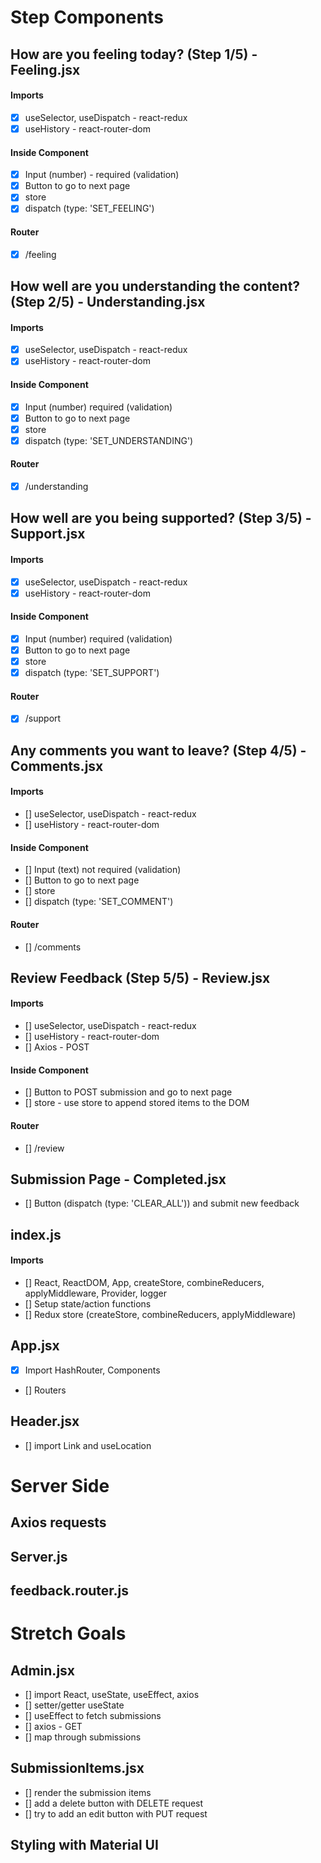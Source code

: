 # Step Components

## How are you feeling today? (Step 1/5) - Feeling.jsx

#### Imports

-   [x] useSelector, useDispatch - react-redux
-   [x] useHistory - react-router-dom

#### Inside Component

-   [x] Input (number) - required (validation)
-   [x] Button to go to next page
-   [x] store
-   [x] dispatch (type: 'SET_FEELING')

#### Router

-   [x] /feeling

## How well are you understanding the content? (Step 2/5) - Understanding.jsx

#### Imports

-   [x] useSelector, useDispatch - react-redux
-   [x] useHistory - react-router-dom

#### Inside Component

-   [x] Input (number) required (validation)
-   [x] Button to go to next page
-   [x] store
-   [x] dispatch (type: 'SET_UNDERSTANDING')

#### Router

-   [x] /understanding

## How well are you being supported? (Step 3/5) - Support.jsx

#### Imports

-   [x] useSelector, useDispatch - react-redux
-   [x] useHistory - react-router-dom

#### Inside Component

-   [x] Input (number) required (validation)
-   [x] Button to go to next page
-   [x] store
-   [x] dispatch (type: 'SET_SUPPORT')

#### Router

-   [x] /support

## Any comments you want to leave? (Step 4/5) - Comments.jsx

#### Imports

-   [] useSelector, useDispatch - react-redux
-   [] useHistory - react-router-dom

#### Inside Component

-   [] Input (text) not required (validation)
-   [] Button to go to next page
-   [] store
-   [] dispatch (type: 'SET_COMMENT')

#### Router

-   [] /comments

## Review Feedback (Step 5/5) - Review.jsx

#### Imports

-   [] useSelector, useDispatch - react-redux
-   [] useHistory - react-router-dom
-   [] Axios - POST

#### Inside Component

-   [] Button to POST submission and go to next page
-   [] store - use store to append stored items to the DOM

#### Router

-   [] /review

## Submission Page - Completed.jsx

-   [] Button (dispatch (type: 'CLEAR_ALL')) and submit new feedback

## index.js

#### Imports

-   [] React, ReactDOM, App, createStore, combineReducers, applyMiddleware, Provider, logger
-   [] Setup state/action functions
-   [] Redux store (createStore, combineReducers, applyMiddleware)

## App.jsx

-   [x] Import HashRouter, Components
-   [] Routers

## Header.jsx

-   [] import Link and useLocation

# Server Side

## Axios requests

## Server.js

## feedback.router.js

# Stretch Goals

## Admin.jsx

-   [] import React, useState, useEffect, axios
-   [] setter/getter useState
-   [] useEffect to fetch submissions
-   [] axios - GET
-   [] map through submissions

## SubmissionItems.jsx

-   [] render the submission items
-   [] add a delete button with DELETE request
-   [] try to add an edit button with PUT request

## Styling with Material UI
